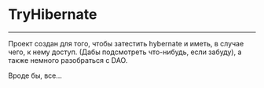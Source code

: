 <h1>TryHibernate</h1>
<hr />
<p>Проект создан для того, чтобы затестить hybernate и иметь, в случае чего, к нему доступ. (Дабы подсмотреть что-нибудь, если забуду), а также немного разобраться с DAO.</p>
<p>Вроде бы, все...</p>
